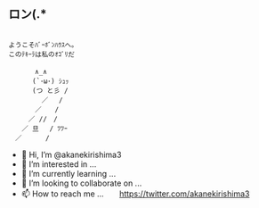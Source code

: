 ## ロン(.*

~~~

ようこそﾊﾞｰﾎﾞﾝﾊｳｽへ｡
このﾃｷｰﾗは私のｵｺﾞﾘだ

　　　　∧_∧
　　　 (`･ω･) ｼｭｯ
　 　　(つ と彡 /
　　　　　／　 /
　　　　／　　/
　　　／ //　/
　　／ 旦　 / ﾂﾂｰ
　／　　　 /

~~~


- 👋 Hi, I’m @akanekirishima3
- 👀 I’m interested in ...
- 🌱 I’m currently learning ...
- 💞️ I’m looking to collaborate on ...
- 📫 How to reach me ...　　https://twitter.com/akanekirishima3

<!---
akanekirishima3/akanekirishima3 is a ✨ special ✨ repository because its `README.md` (this file) appears on your GitHub profile.
You can click the Preview link to take a look at your changes.
--->
